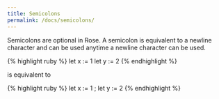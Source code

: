 ```yaml
---
title: Semicolons
permalink: /docs/semicolons/
---
```


Semicolons are optional in Rose. A semicolon is equivalent to a newline character and can be used anytime a newline character can be used.

{% highlight ruby %}
    let x := 1
    let y := 2
{% endhighlight %}

is equivalent to

{% highlight ruby %}
    let x := 1 ; let y := 2
{% endhighlight %}

